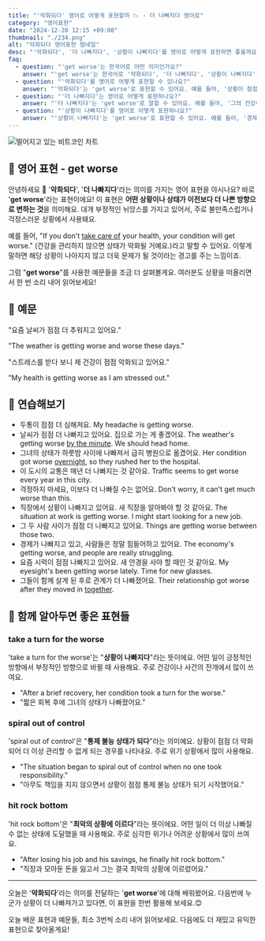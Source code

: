 ```yaml
---
title: "'악화되다' 영어로 어떻게 표현할까 📉 - 더 나빠지다 영어로"
category: "영어표현"
date: "2024-12-28 12:15 +09:00"
thumbnail: "./234.png"
alt: "악화되다 영어표현 썸네일"
desc: "'악화되다', '더 나빠지다', '상황이 나빠지다'를 영어로 어떻게 표현하면 좋을까요? '상황이 점점 악화되고 있어'라는 문장을 영어로 어떻게 말할 수 있을까요? '그의 건강이 더 나빠지고 있어'와 같은 표현을 영어로 배우는 법을 배워봅시다. 다양한 예문을 통해서 연습하고 본인의 표현으로 만들어 보세요."
faq:
  - question: "'get worse'는 한국어로 어떤 의미인가요?"
    answer: "'get worse'는 한국어로 '악화되다', '더 나빠지다', '상황이 나빠지다' 등으로 번역될 수 있습니다."
  - question: "'악화되다'를 영어로 어떻게 표현할 수 있나요?"
    answer: "'악화되다'는 'get worse'로 표현할 수 있어요. 예를 들어, '상황이 점점 악화되고 있어'는 'The situation is getting worse'로 말할 수 있어요."
  - question: "'더 나빠지다'는 영어로 어떻게 표현하나요?"
    answer: "'더 나빠지다'는 'get worse'로 말할 수 있어요. 예를 들어, '그의 건강이 더 나빠지고 있어'는 'His health is getting worse'로 표현할 수 있어요."
  - question: "'상황이 나빠지다'를 영어로 어떻게 표현하나요?"
    answer: "'상황이 나빠지다'는 'get worse'로 표현할 수 있어요. 예를 들어, '경제 상황이 나빠지고 있어'는 'The economic situation is getting worse'로 말할 수 있어요."
---
```


![떨어지고 있는 비트코인 차트](./234-1.jpg)

## 🌟 영어 표현 - get worse

안녕하세요 👋 '**악화되다**', '**더 나빠지다**'라는 의미를 가지는 영어 표현을 아시나요? 바로 '**get worse**'라는 표현이에요! 이 표현은 **어떤 상황이나 상태가 이전보다 더 나쁜 방향으로 변하는 것**을 의미해요. 대개 부정적인 뉘앙스를 가지고 있어서, 주로 불만족스럽거나 걱정스러운 상황에서 사용돼요.

예를 들어, "If you don't [take care of](/blog/in-english/330.take-care-of/) your health, your condition will get worse." (건강을 관리하지 않으면 상태가 악화될 거예요.)라고 말할 수 있어요. 이렇게 말하면 해당 상황이 나아지지 않고 더욱 문제가 될 것이라는 경고를 주는 느낌이죠.

그럼 "**get worse**"를 사용한 예문들을 조금 더 살펴볼게요. 여러분도 상황을 떠올리면서 한 번 소리 내어 읽어보세요!

## 📖 예문

"요즘 날씨가 점점 더 추워지고 있어요."

"The weather is getting worse and worse these days."

"스트레스를 받다 보니 제 건강이 점점 악화되고 있어요."

"My health is getting worse as I am stressed out."

## 💬 연습해보기

<ul data-interactive-list>
  <li data-interactive-item>
    <span data-toggler>두통이 점점 더 심해져요.</span>
    <span data-answer>My headache is getting worse.</span>
  </li>
  <li data-interactive-item>
    <span data-toggler>날씨가 점점 더 나빠지고 있어요. 집으로 가는 게 좋겠어요.</span>
    <span data-answer>The weather's getting worse <a href="/blog/in-english/074.by-the-minute/">by the minute</a>. We should head home.</span>
  </li>
  <li data-interactive-item>
    <span data-toggler>그녀의 상태가 하룻밤 사이에 나빠져서 급히 병원으로 옮겼어요.</span>
    <span data-answer>Her condition got worse <a href="/blog/in-english/134.overnight/">overnight</a>, so they rushed her to the hospital.</span>
  </li>
  <li data-interactive-item>
    <span data-toggler>이 도시의 교통은 매년 더 나빠지는 것 같아요.</span>
    <span data-answer>Traffic seems to get worse every year in this city.</span>
  </li>
  <li data-interactive-item>
    <span data-toggler>걱정하지 마세요, 이보다 더 나빠질 수는 없어요.</span>
    <span data-answer>Don't worry, it can't get much worse than this.</span>
  </li>
  <li data-interactive-item>
    <span data-toggler>직장에서 상황이 나빠지고 있어요. 새 직장을 알아봐야 할 것 같아요.</span>
    <span data-answer>The situation at work is getting worse. I might start looking for a new job.</span>
  </li>
  <li data-interactive-item>
    <span data-toggler>그 두 사람 사이가 점점 더 나빠지고 있어요.</span>
    <span data-answer>Things are getting worse between those two.</span>
  </li>
  <li data-interactive-item>
    <span data-toggler>경제가 나빠지고 있고, 사람들은 정말 힘들어하고 있어요.</span>
    <span data-answer>The economy's getting worse, and people are really struggling.</span>
  </li>
  <li data-interactive-item>
    <span data-toggler>요즘 시력이 점점 나빠지고 있어요. 새 안경을 사야 할 때인 것 같아요.</span>
    <span data-answer>My eyesight's been getting worse lately. Time for new glasses.</span>
  </li>
  <li data-interactive-item>
    <span data-toggler>그들이 함께 살게 된 후로 관계가 더 나빠졌어요.</span>
    <span data-answer>Their relationship got worse after they moved in <a href="blog/in-english/374.together/">together</a>.</span>
  </li>
</ul>

## 🤝 함께 알아두면 좋은 표현들

### take a turn for the worse

'take a turn for the worse'는 "**상황이 나빠지다**"라는 뜻이에요. 어떤 일이 긍정적인 방향에서 부정적인 방향으로 바뀔 때 사용해요. 주로 건강이나 사건의 전개에서 많이 쓰여요.

- "After a brief recovery, her condition took a turn for the worse."
- "짧은 회복 후에 그녀의 상태가 나빠졌어요."

### spiral out of control

'spiral out of control'은 "**통제 불능 상태가 되다**"라는 의미예요. 상황이 점점 더 악화되어 더 이상 관리할 수 없게 되는 경우를 나타내요. 주로 위기 상황에서 많이 사용해요.

- "The situation began to spiral out of control when no one took responsibility."
- "아무도 책임을 지지 않으면서 상황이 점점 통제 불능 상태가 되기 시작했어요."

### hit rock bottom

'hit rock bottom'은 "**최악의 상황에 이르다**"라는 뜻이에요. 어떤 일이 더 이상 나빠질 수 없는 상태에 도달했을 때 사용해요. 주로 심각한 위기나 어려운 상황에서 많이 쓰여요.

- "After losing his job and his savings, he finally hit rock bottom."
- "직장과 모아둔 돈을 잃고서 그는 결국 최악의 상황에 이르렀어요."

---

오늘은 '**악화되다**'라는 의미를 전달하는 '**get worse**'에 대해 배워봤어요. 다음번에 누군가 상황이 더 나빠져가고 있다면, 이 표현을 한번 활용해 보세요.😊

오늘 배운 표현과 예문들, 최소 3번씩 소리 내어 읽어보세요. 다음에도 더 재밌고 유익한 표현으로 찾아올게요!
